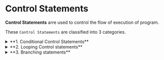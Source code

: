 # Control Statements

**Control Statements** arre used to control the flow of execution of program.

These `Control Statements` are classified into 3 categories.

<details>

<summary>**1. Conditional Control Statements**</summary>

   a. if

   b. match
   
</details>

<details>

  <summary>**2. Looping Control statements**</summary>

   a. while

   b. for

</details>

<details>
<summary>**3. Branching statements**</summary>

   a. Break

   b. Continue

   c. Return

</details>
   
